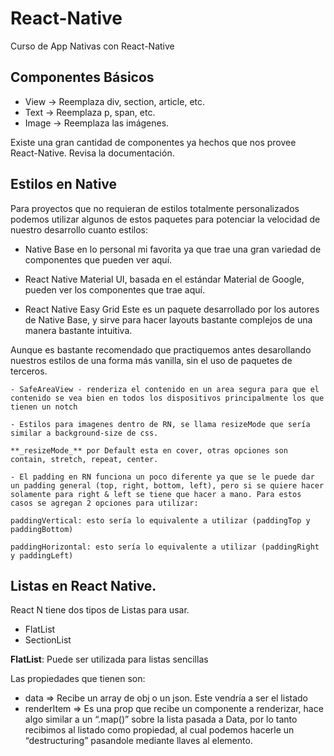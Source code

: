 # React-Native
Curso de App Nativas con React-Native


## Componentes Básicos

- View -> Reemplaza div, section, article, etc.
- Text -> Reemplaza p, span, etc.
- Image -> Reemplaza las imágenes.

Existe una gran cantidad de componentes ya hechos que nos provee React-Native.
Revisa la documentación.

## Estilos en Native

Para proyectos que no requieran de estilos totalmente personalizados podemos utilizar algunos de estos paquetes para potenciar la velocidad de nuestro desarrollo cuanto estilos:

  - Native Base en lo personal mi favorita ya que trae una gran variedad de componentes que pueden ver aquí.

  - React Native Material UI, basada en el estándar Material de Google, pueden ver los componentes que trae aquí.

  - React Native Easy Grid Este es un paquete desarrollado por los autores de Native Base, y sirve para hacer layouts bastante complejos de una manera bastante intuitiva.

Aunque es bastante recomendado que practiquemos antes desarollando nuestros estilos de una forma más vanilla, sin el uso de paquetes de terceros.

    - SafeAreaView - renderiza el contenido en un area segura para que el contenido se vea bien en todos los dispositivos principalmente los que tienen un notch

    - Estilos para imagenes dentro de RN, se llama resizeMode que sería similar a background-size de css.

    **_resizeMode_** por Default esta en cover, otras opciones son contain, stretch, repeat, center.

    - El padding en RN funciona un poco diferente ya que se le puede dar un padding general (top, right, bottom, left), pero si se quiere hacer solamente para right & left se tiene que hacer a mano. Para estos casos se agregan 2 opciones para utilizar:

    paddingVertical: esto sería lo equivalente a utilizar (paddingTop y paddingBottom)

    paddingHorizontal: esto sería lo equivalente a utilizar (paddingRight y paddingLeft)

## Listas en React Native.

React N tiene dos tipos de Listas para usar.

- FlatList
- SectionList

**FlatList**: Puede ser utilizada para listas sencillas

Las propiedades que tienen son:

  - data => Recibe un array de obj o un json. Este vendría a ser el listado
  - renderItem => Es una prop que recibe un componente a renderizar, hace algo similar a un “.map()” sobre la lista pasada a Data, por lo tanto recibimos al listado como propiedad, al cual podemos hacerle un “destructuring” pasandole mediante llaves al elemento.
